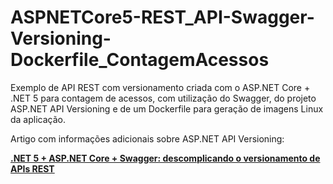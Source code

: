 # ASPNETCore5-REST_API-Swagger-Versioning-Dockerfile_ContagemAcessos
Exemplo de API REST com versionamento criada com o ASP.NET Core + .NET 5 para contagem de acessos, com utilização do Swagger, do projeto ASP.NET API Versioning e de um Dockerfile para geração de imagens Linux da aplicação.

Artigo com informações adicionais sobre ASP.NET API Versioning:

[**.NET 5 + ASP.NET Core + Swagger: descomplicando o versionamento de APIs REST**](https://renatogroffe.medium.com/net-5-asp-net-core-swagger-descomplicando-o-versionamento-de-apis-rest-b3641c34203f)
